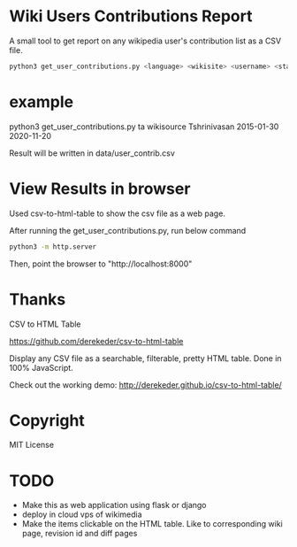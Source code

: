 # Wiki Users Contributions Report

A small tool to get report on any wikipedia user's contribution list as a CSV file.

``` bash
python3 get_user_contributions.py <language> <wikisite> <username> <start_date> <end_date>
```

# example

python3 get_user_contributions.py ta wikisource Tshrinivasan 2015-01-30 2020-11-20

Result will be written in data/user_contrib.csv 

# View Results in browser

Used csv-to-html-table to show the csv file as a web page.

After running the get_user_contributions.py, run below command

``` bash
python3 -m http.server
```

Then, point the browser to "http://localhost:8000"


# Thanks 

CSV to HTML Table

https://github.com/derekeder/csv-to-html-table

Display any CSV file as a searchable, filterable, pretty HTML table. Done in 100% JavaScript.

Check out the working demo: http://derekeder.github.io/csv-to-html-table/


# Copyright
MIT License

# TODO
* Make this as web application using flask or django
* deploy in cloud vps of wikimedia
* Make the items clickable on the HTML table. Like to corresponding wiki page, revision id and diff pages

